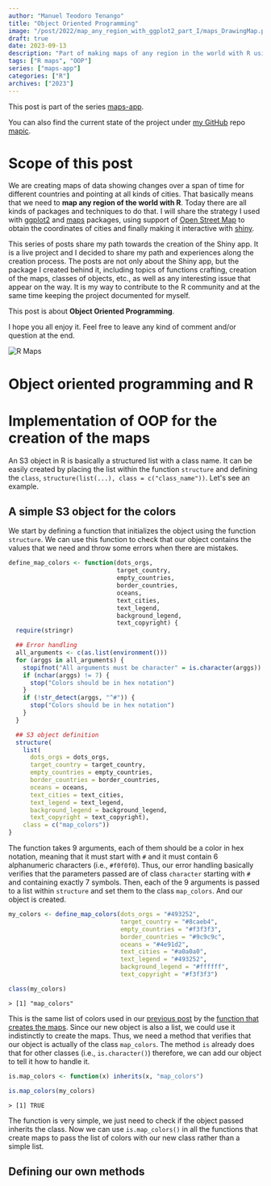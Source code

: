 ```yaml
---
author: "Manuel Teodoro Tenango"
title: "Object Oriented Programming"
image: "/post/2022/map_any_region_with_ggplot2_part_I/maps_DrawingMap.png"
draft: true
date: 2023-09-13
description: "Part of making maps of any region in the world with R using ggplot2 and maps packages: Object Oriented Programming"
tags: ["R maps", "OOP"]
series: ["maps-app"]
categories: ["R"]
archives: ["2023"]
---
```




This post is part of the series [maps-app](/series/maps-app/ "maps-app").

You can also find the current state of the project under [my GitHub](https://github.com/teotenn) repo [mapic](https://github.com/teotenn/mapic).

# Scope of this post
We are creating maps of data showing changes over a span of time for different countries and pointing at all kinds of cities. That basically means that we need to **map any region of the world with R**. Today there are all kinds of packages and techniques to do that. I will share the strategy I used with [ggplot2](https://cran.r-project.org/web/packages/ggplot2/index.html) and [maps](https://cran.r-project.org/web/packages/maps/index.html) packages, using support of [Open Street Map](https://www.openstreetmap.org/) to obtain the coordinates of cities and finally making it interactive with [shiny](https://shiny.rstudio.com/). 

This series of posts share my path towards the creation of the Shiny app. It is a live project and I decided to share my path and experiences along the creation process. The posts are not only about the Shiny app, but the package I created behind it, including topics of functions crafting, creation of the maps, classes of objects, etc., as well as any interesting issue that appear on the way. It is my way to contribute to the R community and at the same time keeping the project documented for myself.

This post is about **Object Oriented Programming**.

I hope you all enjoy it. Feel free to leave any kind of comment and/or question at the end.

![R Maps](/post/2022/map_any_region_with_ggplot2_part_I/maps_DrawingMap.png)

# Object oriented programming and R

# Implementation of OOP for the creation of the maps

An S3 object in R is basically a structured list with a class name. It can be easily created by placing the list within the function `structure` and defining the `class`, `structure(list(...), class = c("class_name"))`. Let's see an example.

## A simple S3 object for the colors

We start by defining a function that initializes the object using the function `structure`. We can use this function to check that our object contains the values that we need and throw some errors when there are mistakes.


```r
define_map_colors <- function(dots_orgs,
                              target_country,
                              empty_countries,
                              border_countries,
                              oceans,
                              text_cities,
                              text_legend,
                              background_legend,
                              text_copyright) {
  require(stringr)

  ## Error handling
  all_arguments <- c(as.list(environment()))
  for (arggs in all_arguments) {
    stopifnot("All arguments must be character" = is.character(arggs))
    if (nchar(arggs) != 7) {
      stop("Colors should be in hex notation")
    }
    if (!str_detect(arggs, "^#")) {
      stop("Colors should be in hex notation")
    }
  }

  ## S3 object definition
  structure(
    list(
      dots_orgs = dots_orgs,
      target_country = target_country,
      empty_countries = empty_countries,
      border_countries = border_countries,
      oceans = oceans,
      text_cities = text_cities,
      text_legend = text_legend,
      background_legend = background_legend,
      text_copyright = text_copyright),
    class = c("map_colors"))
}
```

The function takes 9 arguments, each of them should be a color in hex notation, meaning that it must start with `#` and it must contain 6 alphanumeric characters (i.e., `#f0f0f0`). Thus, our error handling basically verifies that the parameters passed are of class `character` starting with `#` and containing exactly 7 symbols. Then, each of the 9 arguments is passed to a list within `structure` and set them to the class `map_colors`. And our object is created.


```r
my_colors <- define_map_colors(dots_orgs = "#493252",
                               target_country = "#8caeb4",
                               empty_countries = "#f3f3f3",
                               border_countries = "#9c9c9c",
                               oceans = "#4e91d2",
                               text_cities = "#a0a0a0",
                               text_legend = "#493252",
                               background_legend = "#ffffff",
                               text_copyright = "#f3f3f3")

class(my_colors)
```

```
> [1] "map_colors"
```

This is the same list of colors used in our [previous post](/posts/2023/programming_with_ggplot2/) by the [function that creates the maps](/posts/2023/programming_with_ggplot2/#background-and-preliminaries). Since our new object is also a list, we could use it indistinctly to create the maps. Thus, we need a method that verifies that our object is actually of the class `map_colors`. The method `is` already does that for other classes (i.e., `is.character()`) therefore, we can add our object to tell it how to handle it.


```r
is.map_colors <- function(x) inherits(x, "map_colors")

is.map_colors(my_colors)
```

```
> [1] TRUE
```

The function is very simple, we just need to check if the object passed inherits the class. Now we can use `is.map_colors()` in all the functions that create maps to pass the list of colors with our new class rather than a simple list.

## Defining our own methods
